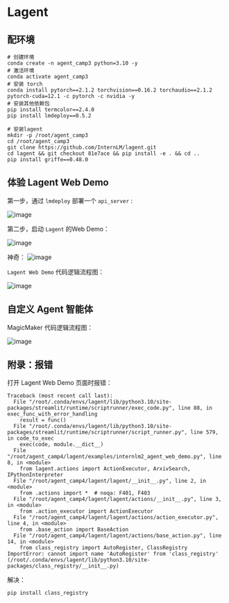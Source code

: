 # Lagent

## 配环境

```
# 创建环境
conda create -n agent_camp3 python=3.10 -y
# 激活环境
conda activate agent_camp3
# 安装 torch
conda install pytorch==2.1.2 torchvision==0.16.2 torchaudio==2.1.2 pytorch-cuda=12.1 -c pytorch -c nvidia -y
# 安装其他依赖包
pip install termcolor==2.4.0
pip install lmdeploy==0.5.2

# 安装lagent
mkdir -p /root/agent_camp3
cd /root/agent_camp3
git clone https://github.com/InternLM/lagent.git
cd lagent && git checkout 81e7ace && pip install -e . && cd ..
pip install griffe==0.48.0
```

## 体验 Lagent Web Demo

第一步，通过 `lmdeploy` 部署一个 `api_server` :

![image](https://github.com/user-attachments/assets/b4414694-7c5c-4739-99f5-834f1b17aef0)


第二步，启动 `Lagent` 的Web Demo：

![image](https://github.com/user-attachments/assets/18695f9e-f259-4fb1-8bc4-6b4b3f8addfc)

神奇：
![image](https://github.com/user-attachments/assets/fe7da34b-5d1f-4b27-b88f-ec3cf46efe09)

`Lagent Web Demo` 代码逻辑流程图：

![image](https://github.com/user-attachments/assets/7081e4da-0b85-41dc-a0d8-5d5a0b89e0d4)


## 自定义 Agent 智能体

MagicMaker 代码逻辑流程图：

![image](https://github.com/user-attachments/assets/b28a6154-569e-4cc0-b398-095932db5e2b)


## 附录：报错

打开 Lagent Web Demo 页面时报错：
```
Traceback (most recent call last):
  File "/root/.conda/envs/lagent/lib/python3.10/site-packages/streamlit/runtime/scriptrunner/exec_code.py", line 88, in exec_func_with_error_handling
    result = func()
  File "/root/.conda/envs/lagent/lib/python3.10/site-packages/streamlit/runtime/scriptrunner/script_runner.py", line 579, in code_to_exec
    exec(code, module.__dict__)
  File "/root/agent_camp4/lagent/examples/internlm2_agent_web_demo.py", line 8, in <module>
    from lagent.actions import ActionExecutor, ArxivSearch, IPythonInterpreter
  File "/root/agent_camp4/lagent/lagent/__init__.py", line 2, in <module>
    from .actions import *  # noqa: F401, F403
  File "/root/agent_camp4/lagent/lagent/actions/__init__.py", line 3, in <module>
    from .action_executor import ActionExecutor
  File "/root/agent_camp4/lagent/lagent/actions/action_executor.py", line 4, in <module>
    from .base_action import BaseAction
  File "/root/agent_camp4/lagent/lagent/actions/base_action.py", line 14, in <module>
    from class_registry import AutoRegister, ClassRegistry
ImportError: cannot import name 'AutoRegister' from 'class_registry' (/root/.conda/envs/lagent/lib/python3.10/site-packages/class_registry/__init__.py)
```

解决：
```
pip install class_registry
```



